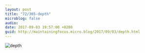 ```yaml
---
layout: post
title: "72/365-depth"
microblog: false
audio: 
date: 2017-09-03 19:57:00 +0200
guid: http://maintainingfocus.micro.blog/2017/09/03/depth.html
---
```

![depth](https://f000.backblazeb2.com/file/Roel-Share/depth.jpg)
